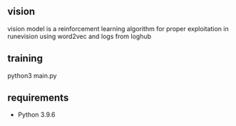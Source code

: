 ## vision
vision model is a reinforcement learning algorithm for proper exploitation in runevision using word2vec and logs from loghub

## training
python3 main.py

## requirements
- Python 3.9.6